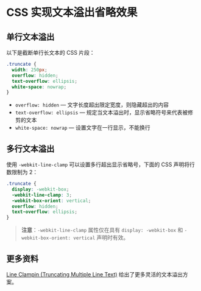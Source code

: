 # CSS 实现文本溢出省略效果

## 单行文本溢出

以下是截断单行长文本的 CSS 片段：

```css
.truncate {
  width: 250px;
  overflow: hidden;
  text-overflow: ellipsis;
  white-space: nowrap;
}
```

- `overflow: hidden` — 文字长度超出限定宽度，则隐藏超出的内容
- `text-overflow: ellipsis` — 规定当文本溢出时，显示省略符号来代表被修剪的文本
- `white-space: nowrap` — 设置文字在一行显示，不能换行

## 多行文本溢出

使用 `-webkit-line-clamp` 可以设置多行超出显示省略号，下面的 CSS 声明将行数限制为 2：

```css
.truncate {
  display: -webkit-box;
  -webkit-line-clamp: 3;
  -webkit-box-orient: vertical;
  overflow: hidden;
  text-overflow: ellipsis;
}
```

> **注意**：`-webkit-line-clamp` 属性仅在具有 `display: -webkit-box` 和 `-webkit-box-orient: vertical` 声明时有效。

## 更多资料

[Line Clampin (Truncating Multiple Line Text)](https://css-tricks.com/line-clampin/) 给出了更多灵活的文本溢出方案。
